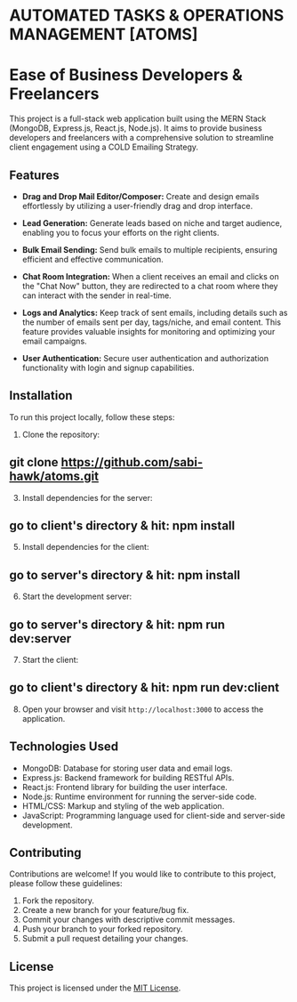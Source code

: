 # AUTOMATED TASKS & OPERATIONS MANAGEMENT [ATOMS]


# Ease of Business Developers & Freelancers

This project is a full-stack web application built using the MERN Stack (MongoDB, Express.js, React.js, Node.js). It aims to provide business developers and freelancers with a comprehensive solution to streamline client engagement using a COLD Emailing Strategy.

## Features

- **Drag and Drop Mail Editor/Composer:** Create and design emails effortlessly by utilizing a user-friendly drag and drop interface.

- **Lead Generation:** Generate leads based on niche and target audience, enabling you to focus your efforts on the right clients.

- **Bulk Email Sending:** Send bulk emails to multiple recipients, ensuring efficient and effective communication.

- **Chat Room Integration:** When a client receives an email and clicks on the "Chat Now" button, they are redirected to a chat room where they can interact with the sender in real-time.

- **Logs and Analytics:** Keep track of sent emails, including details such as the number of emails sent per day, tags/niche, and email content. This feature provides valuable insights for monitoring and optimizing your email campaigns.

- **User Authentication:** Secure user authentication and authorization functionality with login and signup capabilities.

## Installation

To run this project locally, follow these steps:

1. Clone the repository:
## git clone https://github.com/sabi-hawk/atoms.git

3. Install dependencies for the server:
## go to client's directory & hit: npm install

5. Install dependencies for the client:
## go to server's directory & hit: npm install

6. Start the development server:
## go to server's directory & hit: npm run dev:server

7. Start the client:
## go to client's directory & hit: npm run dev:client


8. Open your browser and visit `http://localhost:3000` to access the application.

## Technologies Used

- MongoDB: Database for storing user data and email logs.
- Express.js: Backend framework for building RESTful APIs.
- React.js: Frontend library for building the user interface.
- Node.js: Runtime environment for running the server-side code.
- HTML/CSS: Markup and styling of the web application.
- JavaScript: Programming language used for client-side and server-side development.

## Contributing

Contributions are welcome! If you would like to contribute to this project, please follow these guidelines:

1. Fork the repository.
2. Create a new branch for your feature/bug fix.
3. Commit your changes with descriptive commit messages.
4. Push your branch to your forked repository.
5. Submit a pull request detailing your changes.

## License

This project is licensed under the [MIT License](LICENSE).
